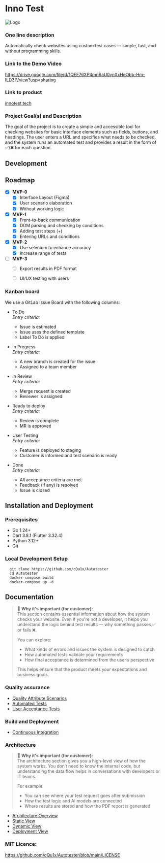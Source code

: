 # Inno Test
![Logo](./Assests/logo.jpg)

### One line description
Automatically check websites using custom test cases — simple, fast, and without programming skills.

### Link to the Demo Video
https://drive.google.com/file/d/1QEE76XP4mnRaU0ynXxHeObb-Hm-ILD3P/view?usp=sharing

### Link to product
[innotest.tech](https://innotest.tech/)

### Project Goal(s) and Description
The goal of the project is to create a simple and accessible tool for checking websites for basic interface elements such as fields, buttons, and headings. The user enters a URL and specifies what needs to be checked, and the system runs an automated test and provides a result in the form of ✅/❌ for each question.

## Development

## Roadmap

- [x] **MVP-0**
  - [x] Interface Layout (Figma)  
  - [x] User scenario elaboration  
  - [x] Without working logic  

- [x] **MVP-1**
  - [x] Front-to-back communication  
  - [x] DOM parsing and checking by conditions  
  - [x] Adding test steps (+)  
  - [x] Entering URLs and conditions  

- [x] **MVP-2**
  - [x] Use selenium to enhance accuracy  
  - [x] Increase range of tests

- [ ] **MVP-3**
  - [ ] Export results in PDF format  
  - [ ] UI/UX testing with users


### Kanban board

We use a GitLab Issue Board with the following columns:

- To Do  
  _Entry criteria:_
    - Issue is estimated
    - Issue uses the defined template
    - Label To Do is applied

- In Progress  
  _Entry criteria:_
    - A new branch is created for the issue
    - Assigned to a team member

- In Review  
  _Entry criteria:_
    - Merge request is created
    - Reviewer is assigned

- Ready to deploy  
  _Entry criteria:_
    - Review is complete
    - MR is approved

- User Testing  
  _Entry criteria:_
    - Feature is deployed to staging
    - Customer is informed and test scenario is ready

- Done  
  _Entry criteria:_
    - All acceptance criteria are met
    - Feedback (if any) is resolved
    - Issue is closed

## Installation and Deployment

### Prerequisites
 - Go 1.24+
 - Dart 3.8.1 (Flutter 3.32.4)
 - Python 3.12+
 - Git

### Local Development Setup

  ``` 
    git clone https://github.com/cQu1x/Autotester
    cd Autotester
    docker-compose build
    docker-compose up -d
 ```
 
## Documentation

> 🧠 **Why it's important (for customer):**  
> This section contains essential information about how the system checks your website. Even if you're not a developer, it helps you understand the logic behind test results — why something passes ✅ or fails ❌.  
> 
> You can explore:
> - What kinds of errors and issues the system is designed to catch
> - How automated tests validate your requirements
> - How final acceptance is determined from the user’s perspective
> 
> This helps ensure that the product meets your expectations and business goals.


### Quality assurance

- [Quality Attribute Scenarios](https://github.com/cQu1x/Autotester/blob/main/docs/quality-assurance/quality-attribute-scenarios.md)
- [Automated Tests](https://github.com/cQu1x/Autotester/blob/main/docs/quality-assurance/automated-tests.md)
- [User Acceptance Tests](https://github.com/cQu1x/Autotester/blob/main/docs/quality-assurance/user-acceptance-tests.md)

### Build and Deployment

- [Continuous Integration](https://github.com/cQu1x/Autotester/blob/main/docs/automation/continuous-integration.md)

###  Architecture

> 🧱 **Why it's important (for customer):**  
> The architecture section gives you a high-level view of how the system works. You don’t need to know the internal code, but understanding the data flow helps in conversations with developers or IT teams.  
> 
> For example:
> - You can see where your test request goes after submission
> - How the test logic and AI models are connected
> - Where results are stored and how the PDF report is generated  

- [Architecture Overview](https://github.com/cQu1x/Autotester/blob/main/docs/architecture/architecture.md)
- [Static View](https://github.com/cQu1x/Autotester/blob/main/docs/architecture/static-view.md)
- [Dynamic View](https://github.com/cQu1x/Autotester/blob/main/docs/architecture/dynamic-view.md)
- [Deployment View](https://github.com/cQu1x/Autotester/blob/main/docs/architecture/deployment-view.md)

### MIT Licence:
https://github.com/cQu1x/Autotester/blob/main/LICENSE
